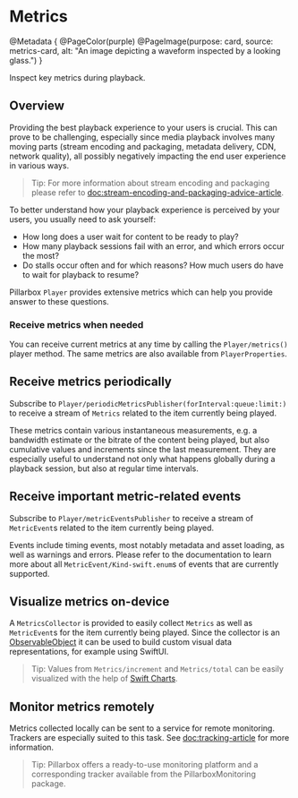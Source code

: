 # Metrics

@Metadata {
    @PageColor(purple)
    @PageImage(purpose: card, source: metrics-card, alt: "An image depicting a waveform inspected by a looking glass.")
}

Inspect key metrics during playback.

## Overview

Providing the best playback experience to your users is crucial. This can prove to be challenging, especially since media playback involves many moving parts (stream encoding and packaging, metadata delivery, CDN, network quality), all possibly negatively impacting the end user experience in various ways.

> Tip: For more information about stream encoding and packaging please refer to <doc:stream-encoding-and-packaging-advice-article>.

To better understand how your playback experience is perceived by your users, you usually need to ask yourself:

- How long does a user wait for content to be ready to play?
- How many playback sessions fail with an error, and which errors occur the most?
- Do stalls occur often and for which reasons? How much users do have to wait for playback to resume?

Pillarbox ``Player`` provides extensive metrics which can help you provide answer to these questions.

### Receive metrics when needed

You can receive current metrics at any time by calling the ``Player/metrics()`` player method. The same metrics are also available from ``PlayerProperties``.

## Receive metrics periodically

Subscribe to ``Player/periodicMetricsPublisher(forInterval:queue:limit:)`` to receive a stream of ``Metrics`` related to the item currently being played.

These metrics contain various instantaneous measurements, e.g. a bandwidth estimate or the bitrate of the content being played, but also cumulative values and increments since the last measurement. They are especially useful to understand not only what happens globally during a playback session, but also at regular time intervals.

## Receive important metric-related events

Subscribe to ``Player/metricEventsPublisher`` to receive a stream of ``MetricEvent``s related to the item currently being played.

Events include timing events, most notably metadata and asset loading, as well as warnings and errors. Please refer to the documentation to learn more about all ``MetricEvent/Kind-swift.enum``s of events that are currently supported.

## Visualize metrics on-device

A ``MetricsCollector`` is provided to easily collect ``Metrics`` as well as ``MetricEvent``s for the item currently being played. Since the collector is an [ObservableObject](https://developer.apple.com/documentation/combine/observableobject) it can be used to build custom visual data representations, for example using SwiftUI.

> Tip: Values from ``Metrics/increment`` and ``Metrics/total`` can be easily visualized with the help of [Swift Charts](https://developer.apple.com/documentation/charts).  

## Monitor metrics remotely

Metrics collected locally can be sent to a service for remote monitoring. Trackers are especially suited to this task. See <doc:tracking-article> for more information.

> Tip: Pillarbox offers a ready-to-use monitoring platform and a corresponding tracker available from the PillarboxMonitoring package.
